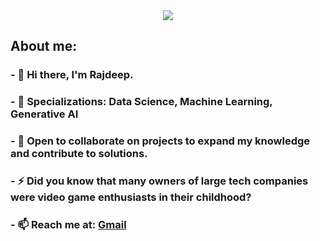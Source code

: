 <div id="header" align="center">
  <img src="https://github.com/Abstract-Dex/Abstract-Dex/assets/90722648/1ae75bca-d4e5-479b-ac58-9137bdfd8797">
</div>

<div id="head">
  <h2><b>About me: </b></h2>
</div>
<div id="bio">
  <h3>- 👋 Hi there, I'm Rajdeep. </h3>
  <h3>- 🚀 Specializations: Data Science, Machine Learning, Generative AI </h3>
  <h3>- 👯 Open to collaborate on projects to expand my knowledge and contribute to solutions.</h3>
  <h3>- ⚡ Did you know that many owners of large tech companies were video game enthusiasts in their childhood?</h3>
  <h3> - 📫 Reach me at: <a href="mailto:basu.rajdeep2002@gmail.com">Gmail</a>
</div>
